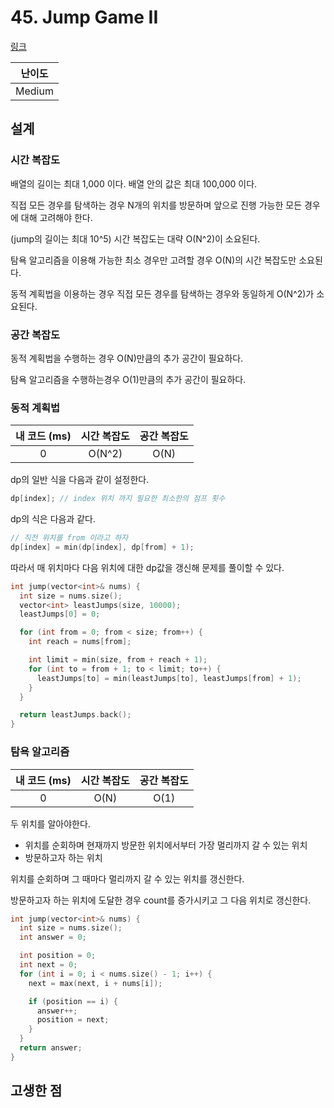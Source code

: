# 45. Jump Game II

[링크](https://leetcode.com/problems/jump-game-ii/)

| 난이도 |
| :----: |
| Medium |

## 설계

### 시간 복잡도

배열의 길이는 최대 1,000 이다. 배열 안의 값은 최대 100,000 이다.

직접 모든 경우를 탐색하는 경우 N개의 위치를 방문하며 앞으로 진행 가능한 모든 경우에 대해 고려해야 한다.

(jump의 길이는 최대 10^5) 시간 복잡도는 대략 O(N^2)이 소요된다.

탐욕 알고리즘을 이용해 가능한 최소 경우만 고려할 경우 O(N)의 시간 복잡도만 소요된다.

동적 계획법을 이용하는 경우 직접 모든 경우를 탐색하는 경우와 동일하게 O(N^2)가 소요된다.

### 공간 복잡도

동적 계획법을 수행하는 경우 O(N)만큼의 추가 공간이 필요하다.

탐욕 알고리즘을 수행하는경우 O(1)만큼의 추가 공간이 필요하다.

### 동적 계획법

| 내 코드 (ms) | 시간 복잡도 | 공간 복잡도 |
| :----------: | :---------: | :---------: |
|      0       |   O(N^2)    |    O(N)     |

dp의 일반 식을 다음과 같이 설정한다.

```cpp
dp[index]; // index 위치 까지 필요한 최소한의 점프 횟수
```

dp의 식은 다음과 같다.

```cpp
// 직전 위치를 from 이라고 하자
dp[index] = min(dp[index], dp[from] + 1);
```

따라서 매 위치마다 다음 위치에 대한 dp값을 갱신해 문제를 풀이할 수 있다.

```cpp
int jump(vector<int>& nums) {
  int size = nums.size();
  vector<int> leastJumps(size, 10000);
  leastJumps[0] = 0;

  for (int from = 0; from < size; from++) {
    int reach = nums[from];

    int limit = min(size, from + reach + 1);
    for (int to = from + 1; to < limit; to++) {
      leastJumps[to] = min(leastJumps[to], leastJumps[from] + 1);
    }
  }

  return leastJumps.back();
}
```

### 탐욕 알고리즘

| 내 코드 (ms) | 시간 복잡도 | 공간 복잡도 |
| :----------: | :---------: | :---------: |
|      0       |    O(N)     |    O(1)     |

두 위치를 알아야한다.

- 위치를 순회하며 현재까지 방문한 위치에서부터 가장 멀리까지 갈 수 있는 위치
- 방문하고자 하는 위치

위치를 순회하며 그 때마다 멀리까지 갈 수 있는 위치를 갱신한다.

방문하고자 하는 위치에 도달한 경우 count를 증가시키고 그 다음 위치로 갱신한다.

```cpp
int jump(vector<int>& nums) {
  int size = nums.size();
  int answer = 0;

  int position = 0;
  int next = 0;
  for (int i = 0; i < nums.size() - 1; i++) {
    next = max(next, i + nums[i]);

    if (position == i) {
      answer++;
      position = next;
    }
  }
  return answer;
}
```

## 고생한 점
